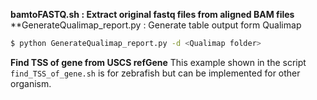**bamtoFASTQ.sh : Extract original fastq files from aligned BAM files**
**GenerateQualimap_report.py : Generate table output form Qualimap 
```bash
$ python GenerateQualimap_report.py -d <Qualimap folder>
```
**Find TSS of gene from USCS refGene**
This example shown in the script `find_TSS_of_gene.sh` is for zebrafish but can be implemented for other organism.
